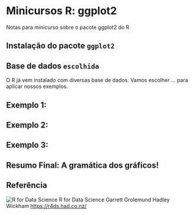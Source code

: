 # Minicursos R: ggplot2
Notas para minicurso sobre o pacote ggplot2 do R

## Instalação do pacote `ggplot2`

## Base de dados `escolhida`
O R já vem instalado com diversas base de dados. Vamos escolher ... para aplicar nossos exemplos.

## Exemplo 1: 

## Exemplo 2: 

## Exemplo 3: 

## Resumo Final: A gramática dos gráficos!

## Referência
![R for Data Science](https://d33wubrfki0l68.cloudfront.net/b88ef926a004b0fce72b2526b0b5c4413666a4cb/24a30/cover.png)
R for Data Science
Garrett Grolemund
Hadley Wickham
https://r4ds.had.co.nz/
